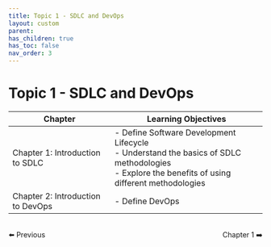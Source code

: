 ```yaml
---
title: Topic 1 - SDLC and DevOps
layout: custom
parent: 
has_children: true
has_toc: false
nav_order: 3
---
```


# Topic 1 - SDLC and DevOps

| Chapter | Learning Objectives |
|---------|---------------------|
| Chapter 1: Introduction to SDLC | - Define Software Development Lifecycle<br>- Understand the basics of SDLC methodologies<br>- Explore the benefits of using different methodologies<br> |
| Chapter 2: Introduction to DevOps | - Define  DevOps <br> |

<div style="display: flex; justify-content: space-between; margin-top: 2rem;">
  <a href="../../lab-setup-guide/topic-3-devsecops-lab/aws/" style="text-decoration: none;">⬅️ Previous</a>
  <a href="./chapter-1-SDLC/" style="text-decoration: none;">Chapter 1 ➡️</a>
</div>